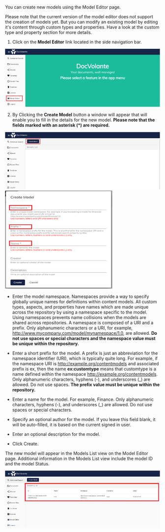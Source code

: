 You can create new models using the Model Editor page.

Please note that the current version of the model editor does not support the creation of models yet. But you can modify an existing model by editing it's content through custom types and properties.
Have a look at the custom type and property section for more details.


1. Click on the **Model Editor** link located in the side navigation bar.

![/en/attachments/1.png](/en/attachments/1.png)

2. By Clicking the **Create Model** button a window will appear that will enable you to fill in the details for the new model.
**Please note that the fields marked with an asterisk (*) are required.**

![/en/attachments/2.png](/en/attachments/2.png)![/en/attachments/3.png](/en/attachments/3.png)

- Enter the model namespace.
Namespaces provide a way to specify globally unique names for definitions within content models. All custom types, aspects, and properties have names which are made unique across the repository by using a namespace specific to the model. Using namespaces prevents name collisions when the models are shared across repositories. A namespace is composed of a URI and a prefix.
Only alphanumeric characters or a URI, for example, http://www.mycompany.com/model/mynamespace/1.0, are allowed.
**Do not use spaces or special characters and the namespace value must be unique within the repository.**

- Enter a short prefix for the model.
A prefix is just an abbreviation for the namespace identifier (URI), which is typically quite long. For example, if the namespace URI is http://example.org/contentmodels and associated prefix is ex, then the name **ex:customtype** means that customtype is a name defined within the namespace http://example.org/contentmodels.
Only alphanumeric characters, hyphens (-), and underscores (_) are allowed. Do not use spaces.
**The prefix value must be unique within the repository.**

- Enter a name for the model.
For example, Finance.
Only alphanumeric characters, hyphens (-), and underscores (_) are allowed. Do not use spaces or special characters.

- Specify an optional author for the model.
If you leave this field blank, it will be auto-filled, it is based on the current signed in user.

- Enter an optional description for the model.

- Click Create.

The new model will appear in the Models List view on the Model Editor page.
Additional information in the Models List view include the model ID and the model Status.

![/en/attachments/4.png](/en/attachments/4.png)

